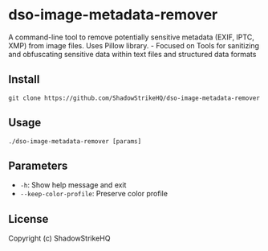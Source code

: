 # dso-image-metadata-remover
A command-line tool to remove potentially sensitive metadata (EXIF, IPTC, XMP) from image files. Uses Pillow library. - Focused on Tools for sanitizing and obfuscating sensitive data within text files and structured data formats

## Install
`git clone https://github.com/ShadowStrikeHQ/dso-image-metadata-remover`

## Usage
`./dso-image-metadata-remover [params]`

## Parameters
- `-h`: Show help message and exit
- `--keep-color-profile`: Preserve color profile

## License
Copyright (c) ShadowStrikeHQ
